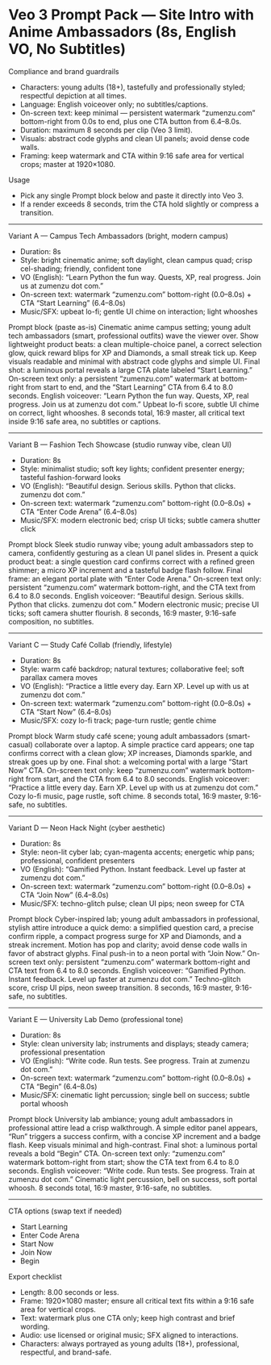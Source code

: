 # Veo 3 Prompt Pack — Site Intro with Anime Ambassadors (8s, English VO, No Subtitles)

Compliance and brand guardrails

- Characters: young adults (18+), tastefully and professionally styled; respectful depiction at all times.
- Language: English voiceover only; no subtitles/captions.
- On-screen text: keep minimal — persistent watermark “zumenzu.com” bottom-right from 0.0s to end, plus one CTA button from 6.4–8.0s.
- Duration: maximum 8 seconds per clip (Veo 3 limit).
- Visuals: abstract code glyphs and clean UI panels; avoid dense code walls.
- Framing: keep watermark and CTA within 9:16 safe area for vertical crops; master at 1920×1080.

Usage

- Pick any single Prompt block below and paste it directly into Veo 3.
- If a render exceeds 8 seconds, trim the CTA hold slightly or compress a transition.

---

Variant A — Campus Tech Ambassadors (bright, modern campus)

- Duration: 8s
- Style: bright cinematic anime; soft daylight, clean campus quad; crisp cel-shading; friendly, confident tone
- VO (English): “Learn Python the fun way. Quests, XP, real progress. Join us at zumenzu dot com.”
- On-screen text: watermark “zumenzu.com” bottom-right (0.0–8.0s) + CTA “Start Learning” (6.4–8.0s)
- Music/SFX: upbeat lo-fi; gentle UI chime on interaction; light whooshes

Prompt block (paste as-is)
Cinematic anime campus setting; young adult tech ambassadors (smart, professional outfits) wave the viewer over. Show lightweight product beats: a clean multiple-choice panel, a correct selection glow, quick reward blips for XP and Diamonds, a small streak tick up. Keep visuals readable and minimal with abstract code glyphs and simple UI. Final shot: a luminous portal reveals a large CTA plate labeled “Start Learning.” On-screen text only: a persistent “zumenzu.com” watermark at bottom-right from start to end, and the “Start Learning” CTA from 6.4 to 8.0 seconds. English voiceover: “Learn Python the fun way. Quests, XP, real progress. Join us at zumenzu dot com.” Upbeat lo-fi score, subtle UI chime on correct, light whooshes. 8 seconds total, 16:9 master, all critical text inside 9:16 safe area, no subtitles or captions.

---

Variant B — Fashion Tech Showcase (studio runway vibe, clean UI)

- Duration: 8s
- Style: minimalist studio; soft key lights; confident presenter energy; tasteful fashion-forward looks
- VO (English): “Beautiful design. Serious skills. Python that clicks. zumenzu dot com.”
- On-screen text: watermark “zumenzu.com” bottom-right (0.0–8.0s) + CTA “Enter Code Arena” (6.4–8.0s)
- Music/SFX: modern electronic bed; crisp UI ticks; subtle camera shutter click

Prompt block
Sleek studio runway vibe; young adult ambassadors step to camera, confidently gesturing as a clean UI panel slides in. Present a quick product beat: a single question card confirms correct with a refined green shimmer; a micro XP increment and a tasteful badge flash follow. Final frame: an elegant portal plate with “Enter Code Arena.” On-screen text only: persistent “zumenzu.com” watermark bottom-right, and the CTA text from 6.4 to 8.0 seconds. English voiceover: “Beautiful design. Serious skills. Python that clicks. zumenzu dot com.” Modern electronic music; precise UI ticks; soft camera shutter flourish. 8 seconds, 16:9 master, 9:16-safe composition, no subtitles.

---

Variant C — Study Café Collab (friendly, lifestyle)

- Duration: 8s
- Style: warm café backdrop; natural textures; collaborative feel; soft parallax camera moves
- VO (English): “Practice a little every day. Earn XP. Level up with us at zumenzu dot com.”
- On-screen text: watermark “zumenzu.com” bottom-right (0.0–8.0s) + CTA “Start Now” (6.4–8.0s)
- Music/SFX: cozy lo-fi track; page-turn rustle; gentle chime

Prompt block
Warm study café scene; young adult ambassadors (smart-casual) collaborate over a laptop. A simple practice card appears; one tap confirms correct with a clean glow; XP increases, Diamonds sparkle, and streak goes up by one. Final shot: a welcoming portal with a large “Start Now” CTA. On-screen text only: keep “zumenzu.com” watermark bottom-right from start, and the CTA from 6.4 to 8.0 seconds. English voiceover: “Practice a little every day. Earn XP. Level up with us at zumenzu dot com.” Cozy lo-fi music, page rustle, soft chime. 8 seconds total, 16:9 master, 9:16-safe, no subtitles.

---

Variant D — Neon Hack Night (cyber aesthetic)

- Duration: 8s
- Style: neon-lit cyber lab; cyan-magenta accents; energetic whip pans; professional, confident presenters
- VO (English): “Gamified Python. Instant feedback. Level up faster at zumenzu dot com.”
- On-screen text: watermark “zumenzu.com” bottom-right (0.0–8.0s) + CTA “Join Now” (6.4–8.0s)
- Music/SFX: techno-glitch pulse; clean UI pips; neon sweep for CTA

Prompt block
Cyber-inspired lab; young adult ambassadors in professional, stylish attire introduce a quick demo: a simplified question card, a precise confirm ripple, a compact progress surge for XP and Diamonds, and a streak increment. Motion has pop and clarity; avoid dense code walls in favor of abstract glyphs. Final push-in to a neon portal with “Join Now.” On-screen text only: persistent “zumenzu.com” watermark bottom-right and CTA text from 6.4 to 8.0 seconds. English voiceover: “Gamified Python. Instant feedback. Level up faster at zumenzu dot com.” Techno-glitch score, crisp UI pips, neon sweep transition. 8 seconds, 16:9 master, 9:16-safe, no subtitles.

---

Variant E — University Lab Demo (professional tone)

- Duration: 8s
- Style: clean university lab; instruments and displays; steady camera; professional presentation
- VO (English): “Write code. Run tests. See progress. Train at zumenzu dot com.”
- On-screen text: watermark “zumenzu.com” bottom-right (0.0–8.0s) + CTA “Begin” (6.4–8.0s)
- Music/SFX: cinematic light percussion; single bell on success; subtle portal whoosh

Prompt block
University lab ambiance; young adult ambassadors in professional attire lead a crisp walkthrough. A simple editor panel appears, “Run” triggers a success confirm, with a concise XP increment and a badge flash. Keep visuals minimal and high-contrast. Final shot: a luminous portal reveals a bold “Begin” CTA. On-screen text only: “zumenzu.com” watermark bottom-right from start; show the CTA text from 6.4 to 8.0 seconds. English voiceover: “Write code. Run tests. See progress. Train at zumenzu dot com.” Cinematic light percussion, bell on success, soft portal whoosh. 8 seconds total, 16:9 master, 9:16-safe, no subtitles.

---

CTA options (swap text if needed)

- Start Learning
- Enter Code Arena
- Start Now
- Join Now
- Begin

Export checklist

- Length: 8.00 seconds or less.
- Frame: 1920×1080 master; ensure all critical text fits within a 9:16 safe area for vertical crops.
- Text: watermark plus one CTA only; keep high contrast and brief wording.
- Audio: use licensed or original music; SFX aligned to interactions.
- Characters: always portrayed as young adults (18+), professional, respectful, and brand-safe.
